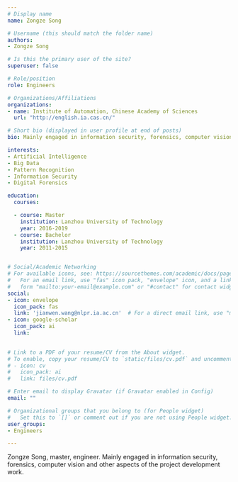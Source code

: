 ```yaml
---
# Display name
name: Zongze Song

# Username (this should match the folder name)
authors:
- Zongze Song

# Is this the primary user of the site?
superuser: false

# Role/position
role: Engineers

# Organizations/Affiliations
organizations:
- name: Institute of Automation, Chinese Academy of Sciences
  url: "http://english.ia.cas.cn/"

# Short bio (displayed in user profile at end of posts)
bio: Mainly engaged in information security, forensics, computer vision and other aspects of the project development work.

interests:
- Artificial Intelligence
- Big Data
- Pattern Recognition
- Information Security
- Digital Forensics

education:
  courses:

  - course: Master
    institution: Lanzhou University of Technology
    year: 2016-2019
  - course: Bachelor
    institution: Lanzhou University of Technology
    year: 2011-2015


# Social/Academic Networking
# For available icons, see: https://sourcethemes.com/academic/docs/page-builder/#icons
#   For an email link, use "fas" icon pack, "envelope" icon, and a link in the
#   form "mailto:your-email@example.com" or "#contact" for contact widget.
social:
- icon: envelope
  icon_pack: fas
  link: 'jianwen.wang@nlpr.ia.ac.cn'  # For a direct email link, use "mailto:test@example.org".
- icon: google-scholar
  icon_pack: ai
  link: 
  

# Link to a PDF of your resume/CV from the About widget.
# To enable, copy your resume/CV to `static/files/cv.pdf` and uncomment the lines below.
# - icon: cv
#   icon_pack: ai
#   link: files/cv.pdf

# Enter email to display Gravatar (if Gravatar enabled in Config)
email: ""

# Organizational groups that you belong to (for People widget)
#   Set this to `[]` or comment out if you are not using People widget.
user_groups:
- Engineers

---
```

Zongze Song, master, engineer. Mainly engaged in information security, forensics, computer vision and other aspects of the project development work.